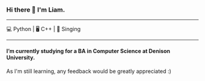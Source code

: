 ### Hi there 👋 I'm Liam.

---

💻 Python | 🖥️ C++ | 🎤 Singing

---

#### I’m currently studying for a BA in Computer Science at Denison University. 

As I'm still learning, any feedback would be greatly appreciated :)



<!--
Here are some ideas to get you started:

- 🔭 I’m currently working on ...
- 
- 👯 I’m looking to collaborate on ...
- 🤔 I’m looking for help with ...
- 💬 Ask me about ...
- 📫 How to reach me: ...
- 😄 Pronouns: ...
- ⚡ Fun fact: ...
-->
